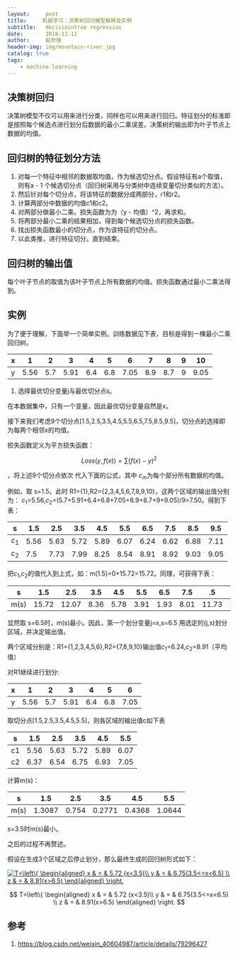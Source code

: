 ```yaml
---
layout:     post
title:     机器学习：决策树回归模型解释及实例
subtitle:   decisiointree regression
date:       2018-11-11
author:     粘世强
header-img: img/mountain-river.jpg
catalog: true
tags:
    - machine learning
---
```


## 决策树回归

决策树模型不仅可以用来进行分类，同样也可以用来进行回归。特征划分的标准即是按照每个候选点进行划分后数据的最小二乘误差。决策树的输出即为叶子节点上数据的均值。

## 回归树的特征划分方法

1. 对每一个特征中相邻的数据取均值，作为候选切分点。假设特征有a个取值，则有a - 1 个候选切分点（回归树采用与分类树中连续变量切分类似的方法）。
2. 然后针对每个切分点，将该特征的数据分成两部分，r1和r2。
3. 计算两部分中数据的均值c1和c2。
4. 对两部分做最小二乘。损失函数为为（y - 均值）^2，再求和。
5. 将两部分最小二乘的结果相加，得到每个候选切分点的损失函数。
6. 找出损失函数最小的切分点，作为该特征的切分点。
7. 以此类推，进行特征切分。直到结束。

##  回归树的输出值

每个叶子节点的取值为该叶子节点上所有数据的均值。损失函数通过最小二乘法得到。

## 实例

为了便于理解，下面举一个简单实例。训练数据见下表，目标是得到一棵最小二乘回归树。

| x | 1| 2| 3| 4| 5| 6| 7| 8| 9| 10|
| ---- | ---- | ---- | ---- | ---- | ---- | ---- | ---- | ---- | ---- | ---- |
| y    | 5.56 | 5.7  | 5.91 | 6.4  | 6.8  | 7.05 | 8.9  | 8.7  | 9    | 9.05 |

1. 选择最优切分变量j与最优切分点s。

在本数据集中，只有一个变量，因此最优切分变量自然是x。

接下来我们考虑9个切分点[1.5,2.5,3.5,4.5,5.5,6.5,7.5,8.5,9.5]，切分点的选择即为每两个相邻x的均值。

损失函数定义为平方损失函数：

$$ Loss(y,f(x))=\sum(f(x)−y)^2$$

，将上述9个切分点依次 代入下面的公式，其中 $c_m$为每个部分所有数据的均值。

例如，取 s=1.5。此时 R1={1},R2={2,3,4,5,6,7,8,9,10}，这两个区域的输出值分别为： 
$c_1$=5.56,$c_2$=(5.7+5.91+6.4+6.8+7.05+8.9+8.7+9+9.05)/9=7.50。得到下表：

| s     | 1.5  | 2.5  | 3.5  | 4.5  | 5.5  | 6.5  | 7.5  | 8.5  | 9.5  |
| ----- | ---- | ---- | ---- | ---- | ---- | ---- | ---- | ---- | ---- |
| $c_1$ | 5.56 | 5.63 | 5.72 | 5.89 | 6.07 | 6.24 | 6.62 | 6.88 | 7.11 |
| $c_2$ | 7.5  | 7.73 | 7.99 | 8.25 | 8.54 | 8.91 | 8.92 | 9.03 | 9.05 |


把$c_1$,$c_2$的值代入到上式，如：m(1.5)=0+15.72=15.72。同理，可获得下表：

| s    | 1.5   | 2.5   | 3.5  | 4.5  | 5.5  | 6.5  | 7.5  | .5    | 9.5   |
| ---- | ----- | ----- | ---- | ---- | ---- | ---- | ---- | ----- | ----- |
| m(s) | 15.72 | 12.07 | 8.36 | 5.78 | 3.91 | 1.93 | 8.01 | 11.73 | 15.74 |
显然取 s=6.5时，m(s)最小。因此，第一个划分变量j=x,s=6.5
用选定的(j,s)划分区域，并决定输出值。

两个区域分别是：R1={1,2,3,4,5,6},R2={7,8,9,10}输出值$c_1$=6.24,$c_2$=8.91（平均值）


对R1继续进行划分:

| x    | 1    | 2    | 3    | 4    | 5    | 6    |
| ---- | ---- | ---- | ---- | ---- | ---- | ---- |
| y    | 5.56 | 5.7  | 5.91 | 6.4  | 6.8  | 7.05 |


取切分点[1.5,2.5,3.5,4.5,5.5]，则各区域的输出值c如下表


| s    | 1.5  | 2.5  | 3.5  | 4.5  | 5.5  |
| ---- | ---- | ---- | ---- | ---- | ---- |
| c1   | 5.56 | 5.63 | 5.72 | 5.89 | 6.07 |
| c2   | 6.37 | 6.54 | 6.75 | 6.93 | 7.05 |


计算m(s)：

| s    | 1.5    | 2.5   | 3.5    | 4.5    | 5.5    |
| ---- | ---- | ---- | ---- | ---- | ---- |
| m(s) | 1.3087 | 0.754 | 0.2771 | 0.4368 | 1.0644 |


s=3.5时m(s)最小。

之后的过程不再赘述。

假设在生成3个区域之后停止划分，那么最终生成的回归树形式如下：

<a href="https://www.codecogs.com/eqnedit.php?latex=T=\left\{&space;\begin{aligned}&space;x&space;&&space;=&space;&&space;5.72&space;(x<3.5)\\&space;y&space;&&space;=&space;&&space;6.75(3.5<=x<6.5)&space;\\&space;z&space;&&space;=&space;&&space;8.91(x>6.5)&space;\end{aligned}&space;\right." target="_blank"><img src="https://latex.codecogs.com/png.latex?T=\left\{&space;\begin{aligned}&space;x&space;&&space;=&space;&&space;5.72&space;(x<3.5)\\&space;y&space;&&space;=&space;&&space;6.75(3.5<=x<6.5)&space;\\&space;z&space;&&space;=&space;&&space;8.91(x>6.5)&space;\end{aligned}&space;\right." title="T=\left\{ \begin{aligned} x & = & 5.72 (x<3.5)\\ y & = & 6.75(3.5<=x<6.5) \\ z & = & 8.91(x>6.5) \end{aligned} \right." /></a>

$$ T=\left\{ \begin{aligned} x & = & 5.72 (x<3.5)\\ y & = & 6.75(3.5<=x<6.5) \\ z & = & 8.91(x>6.5) \end{aligned} \right. $$ 

## 参考


1. https://blog.csdn.net/weixin_40604987/article/details/79296427
